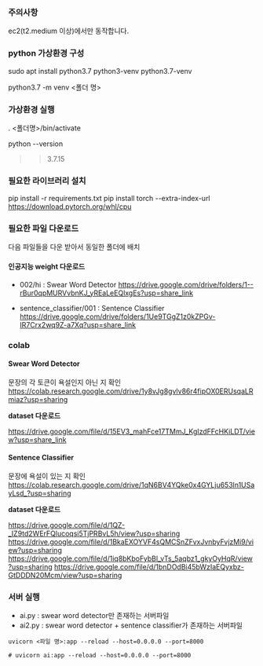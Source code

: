 ### 주의사항
ec2(t2.medium 이상)에서만 동작합니다. 

### python 가상환경 구성
sudo apt install python3.7 python3-venv python3.7-venv

python3.7 -m venv <폴더 명>

### 가상환경 실행
. <폴더명>/bin/activate

python --version
>> 3.7.15

### 필요한 라이브러리 설치

pip install -r requirements.txt
pip install torch --extra-index-url https://download.pytorch.org/whl/cpu
 
### 필요한 파일 다운로드
다음 파일들을 다운 받아서 동일한 폴더에 배치

#### 인공지능 weight 다운로드
- 002/hi : Swear Word Detector
https://drive.google.com/drive/folders/1--rBur0qpMURVvbnKJ_yREaLeEQlxgEs?usp=share_link

- sentence_classifier/001 : Sentence Classifier
https://drive.google.com/drive/folders/1Ue9TGgZ1z0kZPGv-IR7Crx2wq9Z-a7Xq?usp=share_link


### colab
#### Swear Word Detector
문장의 각 토큰이 욕설인지 아닌 지 확인
https://colab.research.google.com/drive/1y8vJg8gvlv86r4fipOX0ERUsqaLRmiaz?usp=sharing

**dataset 다운로드**

https://drive.google.com/file/d/15EV3_mahFce17TMmJ_KgIzdFFcHKiLDT/view?usp=share_link

#### Sentence Classifier
문장에 욕설이 있는 지 확인
https://colab.research.google.com/drive/1qN6BV4YQke0x4GYLju653ln1USayLsd_?usp=sharing

**dataset 다운로드**

https://drive.google.com/file/d/1QZ-_IZ9td2WErFQlucoqsi5TjPRBvL5h/view?usp=sharing
https://drive.google.com/file/d/1BkaEXOYVF4sQMCSnZFvxJvnbyFvjzMi9/view?usp=sharing
https://drive.google.com/file/d/1iq8bKboFybBl_vTs_5aqbz1_gkyOyHqR/view?usp=sharing
https://drive.google.com/file/d/1bnDOdBi45bWzIaEQyxbz-GtDDDN20Mcm/view?usp=sharing

### 서버 실행
- ai.py : swear word detector만 존재하는 서버파일
- ai2.py : swear word detector + sentence classifier가 존재하는 서버파일

```
uvicorn <파일 명>:app --reload --host=0.0.0.0 --port=8000

# uvicorn ai:app --reload --host=0.0.0.0 --port=8000
```
